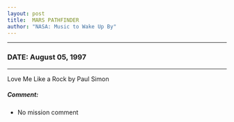 ```yaml
---
layout: post
title:  MARS PATHFINDER
author: "NASA: Music to Wake Up By"
---
```


----
### DATE: August 05, 1997
----
Love Me Like a Rock by Paul Simon

##### Comment:
* No mission comment
